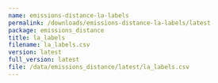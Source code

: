 ```yaml
---
name: emissions-distance-la-labels
permalink: /downloads/emissions-distance-la-labels/latest
package: emissions_distance
title: la_labels
filename: la_labels.csv
version: latest
full_version: latest
file: /data/emissions_distance/latest/la_labels.csv
---
```


